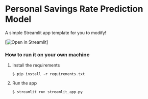 # Personal Savings Rate Prediction Model

A simple Streamlit app template for you to modify!

[![Open in Streamlit](https://potential-robot-x5xxvrp77vw62pggq-8502.app.github.dev/)]

### How to run it on your own machine

1. Install the requirements

   ```
   $ pip install -r requirements.txt
   ```

2. Run the app

   ```
   $ streamlit run streamlit_app.py
   ```

